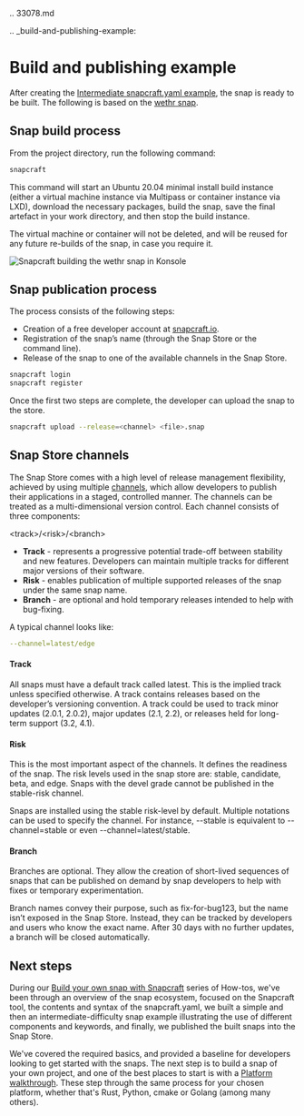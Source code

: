 .. 33078.md

.. _build-and-publishing-example:

# Build and publishing example

After creating the [Intermediate snapcraft.yaml example](/t/intermediate-snapcraft-yaml-example/33076), the snap is ready to be built. The following is based on the [wethr snap](https://github.com/snapcrafters/wethr/blob/master/snap/snapcraft.yaml).

<h2 id='heading--build'>Snap build process</h2>

From the project directory, run the following command:

```bash
snapcraft
```

This command will start an Ubuntu 20.04 minimal install build instance (either a virtual machine instance via Multipass or container instance via LXD), download the necessary packages, build the snap, save the final artefact in your work directory, and then stop the build instance.

The virtual machine or container will not be deleted, and will be reused for any future re-builds of the snap, in case you require it.

![Snapcraft building the wethr snap in Konsole](https://assets.ubuntu.com/v1/af579545-snap-konsole.png)

<h2 id='heading--publish'>Snap publication process</h2>

The process consists of the following steps:

* Creation of a free developer account at [snapcraft.io](https://snapcraft.io/).
* Registration of the snap’s name (through the Snap Store or the command line).
* Release of the snap to one of the available channels in the Snap Store.

```bash
snapcraft login
snapcraft register
```

Once the first two steps are complete, the developer can upload the snap to the store.

```bash
snapcraft upload --release=<channel> <file>.snap
```

<h2 id='heading--channels'>Snap Store channels</h2>

The Snap Store comes with a high level of release management flexibility, achieved by using multiple [channels](https://snapcraft.io/docs/channels), which allow developers to publish their applications in a staged, controlled manner. The channels can be treated as a multi-dimensional version control. Each channel consists of three components:

\<track\>/\<risk\>/\<branch\>

* **Track** - represents a progressive potential trade-off between stability and new features. Developers can maintain multiple tracks for different major versions of their software.
* **Risk** - enables publication of multiple supported releases of the snap under the same snap name.
* **Branch** - are optional and hold temporary releases intended to help with bug-fixing.

A typical channel looks like:

```yaml
--channel=latest/edge
```

#### Track

All snaps must have a default track called latest. This is the implied track unless specified otherwise. A track contains releases based on the developer’s versioning convention. A track could be used to track minor updates (2.0.1, 2.0.2), major updates (2.1, 2.2), or releases held for long-term support (3.2, 4.1).

#### Risk

This is the most important aspect of the channels. It defines the readiness of the snap. The risk levels used in the snap store are: stable, candidate, beta, and edge. Snaps with the devel grade cannot be published in the stable-risk channel.

Snaps are installed using the stable risk-level by default. Multiple notations can be used to specify the channel. For instance, --stable is equivalent to --channel=stable or even --channel=latest/stable.

#### Branch

Branches are optional. They allow the creation of short-lived sequences of snaps that can be published on demand by snap developers to help with fixes or temporary experimentation.

Branch names convey their purpose, such as fix-for-bug123, but the name isn’t exposed in the Snap Store. Instead, they can be tracked by developers and users who know the exact name. After 30 days with no further updates, a branch will be closed automatically.

<h2 id='heading--next'>Next steps</h2>

During our [Build your own snap with Snapcraft](/t/build-your-own-snap-with-snapcraft/32983) series of How-tos, we've been through an overview of the snap ecosystem, focused on the Snapcraft tool, the contents and syntax of the snapcraft.yaml, we built a simple and then an intermediate-difficulty snap example illustrating the use of different components and keywords, and finally, we published the built snaps into the Snap Store.

We've covered the required basics, and provided a baseline for developers looking to get started with the snaps. The next step is to build a snap of your own project, and one of the best places to start is with a [Platform walkthrough](/t/creating-a-snap/6799). These step through the same process for your chosen platform, whether that's Rust, Python, cmake or Golang (among many others).